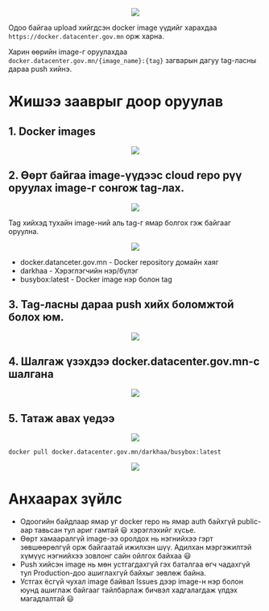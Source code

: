 <p align="center">
    <img src="https://fibo-resources.s3-ap-southeast-1.amazonaws.com/docker.jpg">
</p>

Одоо байгаа upload хийгдсэн docker image үүдийг харахдаа `https://docker.datacenter.gov.mn` орж харна.

Харин өөрийн image-г оруулахдаа `docker.datacenter.gov.mn/{image_name}:{tag}` загварын дагуу tag-ласны дараа push хийнэ.

# Жишээ зааврыг доор оруулав

## 1. Docker images  
<p align="center">
    <img src="https://fibo-resources.s3-ap-southeast-1.amazonaws.com/1.jpg">
</p>

## 2. Өөрт байгаа image-үүдээс cloud repo рүү оруулах image-г сонгож tag-лах.
<p align="center">
    <img src="https://fibo-resources.s3-ap-southeast-1.amazonaws.com/2.jpg">
</p>
Tag хийхэд тухайн image-ний аль tag-г ямар болгох гэж байгааг оруулна.
<p align="center">
    <img src="https://fibo-resources.s3-ap-southeast-1.amazonaws.com/3.jpg">
</p>

* docker.datanceter.gov.mn - Docker repository домайн хаяг
* darkhaa - Хэрэглэгчийн нэр/бүлэг
* busybox:latest - Docker image нэр болон tag

## 3. Tag-ласны дараа push хийх боломжтой болох юм.
<p align="center">
    <img src="https://fibo-resources.s3-ap-southeast-1.amazonaws.com/4.jpg">
</p>

## 4. Шалгаж үзэхдээ docker.datacenter.gov.mn-с шалгана
<p align="center">
    <img src="https://fibo-resources.s3-ap-southeast-1.amazonaws.com/5.jpg">
</p>
 
## 5. Татаж авах үедээ
<p align="center">
    <img src="https://fibo-resources.s3-ap-southeast-1.amazonaws.com/6.jpg">
</p>
 
`docker pull docker.datacenter.gov.mn/darkhaa/busybox:latest`	

<p align="center">
    <img src="https://fibo-resources.s3-ap-southeast-1.amazonaws.com/7.jpg">
</p>

# Анхаарах зүйлс

* Одоогийн байдлаар ямар уг docker repo нь ямар auth байхгүй public-аар тавьсан тул ариг гамтай 😃 хэрэглэхийг хүсье.
* Өөрт хамааралгүй image-ээ оролдох нь нэгнийхээ гэрт зөвшөөрөлгүй орж байгаатай ижилхэн шүү. Адилхан мэргэжилтэй хүмүүс нэгнийхээ зовлонг сайн ойлгох байхаа 😃
* Push хийсэн image нь мөн устгагдахгүй гэх баталгаа өгч чадахгүй тул Production-доо ашиглахгүй байхыг зөвлөж байна.
* Устгах ёсгүй чухал image байвал Issues дээр image-н нэр болон юунд ашиглаж байгааг тайлбарлаж бичвэл хадгалагдаж үлдэх магадлалтай 😃
